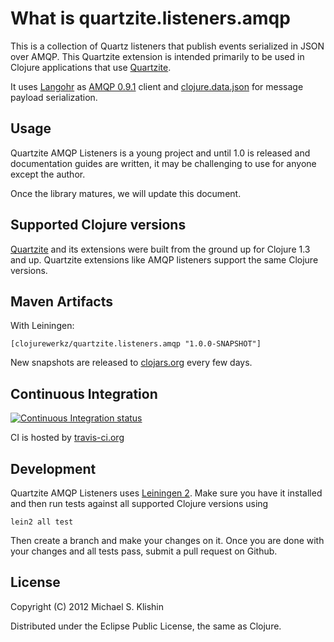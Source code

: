 # What is quartzite.listeners.amqp

This is a collection of Quartz listeners that publish events serialized in JSON over AMQP. This Quartzite extension
is intended primarily to be used in Clojure applications that use [Quartzite](https://github.com/michaelklishin/quartzite).

It uses [Langohr](https://github.com/michaelklishin/langohr) as [AMQP 0.9.1](http://bit.ly/amqp-model-explained) client
and [clojure.data.json](https://github.com/clojure/data.json) for message payload serialization.


## Usage

Quartzite AMQP Listeners is a young project and until 1.0 is released and documentation guides are written,
it may be challenging to use for anyone except the author.

Once the library matures, we will update this document.


## Supported Clojure versions

[Quartzite](https://github.com/michaelklishin/quartzite) and its extensions were built from the ground up for Clojure 1.3 and up.
Quartzite extensions like AMQP listeners support the same Clojure versions.


## Maven Artifacts

With Leiningen:

    [clojurewerkz/quartzite.listeners.amqp "1.0.0-SNAPSHOT"]

New snapshots are released to [clojars.org](https://clojars.org/clojurewerkz/quartzite.listeners.amqp) every few days.


## Continuous Integration

[![Continuous Integration status](https://secure.travis-ci.org/michaelklishin/quartzite.listeners.amqp.png)](http://travis-ci.org/michaelklishin/quartzite.listeners.amqp)

CI is hosted by [travis-ci.org](http://travis-ci.org)


## Development

Quartzite AMQP Listeners uses [Leiningen 2](https://github.com/technomancy/leiningen/blob/master/doc/TUTORIAL.md). Make
sure you have it installed and then run tests against all supported Clojure versions using

    lein2 all test

Then create a branch and make your changes on it. Once you are done with your changes and all
tests pass, submit a pull request on Github.


## License

Copyright (C) 2012 Michael S. Klishin

Distributed under the Eclipse Public License, the same as Clojure.
